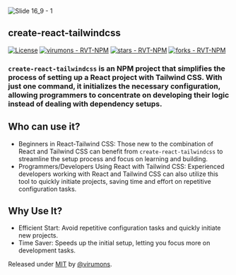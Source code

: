 ![Slide 16_9 - 1](https://github.com/virumons/RVT-NPM/assets/95925653/d1509052-2687-42b4-aa79-9ddd88b4da47)
## create-react-tailwindcss
[![License](https://img.shields.io/badge/License-MIT-blue)](#license) [![virumons - RVT-NPM](https://img.shields.io/static/v1?label=virumons&message=RVT-NPM&color=blue&logo=github)](https://github.com/virumons/RVT-NPM "Go to GitHub repo")
[![stars - RVT-NPM](https://img.shields.io/github/stars/virumons/RVT-NPM?style=social)](https://github.com/virumons/RVT-NPM)
[![forks - RVT-NPM](https://img.shields.io/github/forks/virumons/RVT-NPM?style=social)](https://github.com/virumons/RVT-NPM)

### `create-react-tailwindcss` is an NPM project that simplifies the process of setting up a React project with Tailwind CSS. With just one command, it initializes the necessary configuration, allowing programmers to concentrate on developing their logic instead of dealing with dependency setups.

## Who can use it?
- Beginners in React-Tailwind CSS: Those new to the combination of React and Tailwind CSS can benefit from `create-react-tailwindcss` to streamline the setup process and focus on learning and building.
- Programmers/Developers Using React with Tailwind CSS: Experienced developers working with React and Tailwind CSS can also utilize this tool to quickly initiate projects, saving time and effort on repetitive configuration tasks.

## Why Use It?
- Efficient Start: Avoid repetitive configuration tasks and quickly initiate new projects.
- Time Saver: Speeds up the initial setup, letting you focus more on development tasks.


Released under [MIT](/LICENSE) by [@virumons](https://github.com/virumons).
